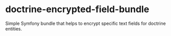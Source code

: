 # doctrine-encrypted-field-bundle
Simple Symfony bundle that helps to encrypt specific text fields for doctrine entities.
